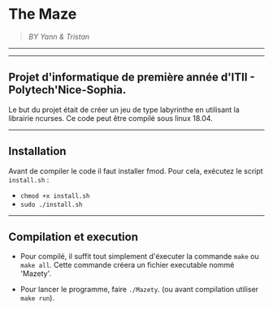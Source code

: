 # The Maze 
> _BY Yann & Tristan_
___
___
## Projet d'informatique de première année d'ITII - Polytech'Nice-Sophia.

Le but du projet était de créer un jeu de type labyrinthe en utilisant la librairie ncurses.
Ce code peut être compilé sous linux 18.04.

___
## Installation

Avant de compiler le code il faut installer fmod. Pour cela, exécutez le script `install.sh` :

* `chmod +x install.sh`
* `sudo ./install.sh`

___
## Compilation et execution

* Pour compilé, il suffit tout simplement d'éxecuter la commande `make` ou `make all`. Cette commande créera un fichier executable nommé 'Mazety'.

* Pour lancer le programme, faire `./Mazety`. (ou avant compilation utiliser `make run`).
